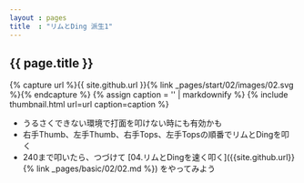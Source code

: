 ```yaml
---
layout : pages
title  : "リムとDing 派生1"
---
```


## {{ page.title }}

{% capture url %}{{ site.github.url }}{% link _pages/start/02/images/02.svg %}{% endcapture %}
{% assign caption = '' | markdownify %}
{% include thumbnail.html url=url caption=caption %}


* うるさくできない環境で打面を叩けない時にも有効かも
* 右手Thumb、左手Thumb、右手Tops、左手Topsの順番でリムとDingを叩く
* 240まで叩いたら、つづけて [04.リムとDingを速く叩く]({{site.github.url}}{% link _pages/basic/02/02.md %}) をやってみよう
